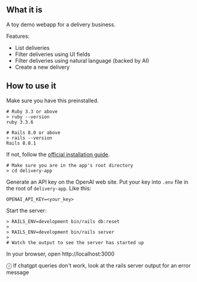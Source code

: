 ## What it is
A toy demo webapp for a delivery business.

Features:
- List deliveries
- Filter deliveries using UI fields
- Filter deliveries using natural language (backed by AI)
- Create a new delivery

## How to use it

Make sure you have this preinstalled.

```
# Ruby 3.3 or above
> ruby --version
ruby 3.3.6
```

```
# Rails 8.0 or above
> rails --version
Rails 8.0.1
```

If not, follow the [official installation guide]( https://guides.rubyonrails.org/install_ruby_on_rails.html).

```
# Make sure you are in the app's root directory
> cd delivery-app
```

Generate an API key on the OpenAI web site.
Put your key into `.env` file in the root of `delivery-app`. Like this:
```
OPENAI_API_KEY=<your_key>
```

Start the server:
```
> RAILS_ENV=development bin/rails db:reset
>
> RAILS_ENV=development bin/rails server
>
# Watch the output to see the server has started up
```

In your browser, open http://localhost:3000

&#9432; If chatgpt queries don't work, look at the rails server output for an error message

